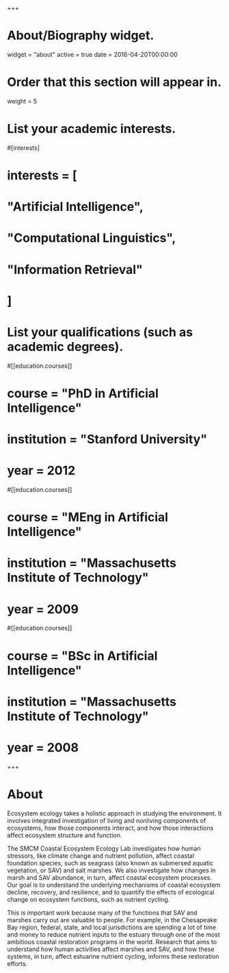 +++
# About/Biography widget.
widget = "about"
active = true
date = 2016-04-20T00:00:00

# Order that this section will appear in.
weight = 5

# List your academic interests.
#[interests]
#  interests = [
#    "Artificial Intelligence",
#    "Computational Linguistics",
#    "Information Retrieval"
#  ]

# List your qualifications (such as academic degrees).
#[[education.courses]]
#  course = "PhD in Artificial Intelligence"
#  institution = "Stanford University"
#  year = 2012

#[[education.courses]]
#  course = "MEng in Artificial Intelligence"
#  institution = "Massachusetts Institute of Technology"
#  year = 2009

#[[education.courses]]
#  course = "BSc in Artificial Intelligence"
#  institution = "Massachusetts Institute of Technology"
#  year = 2008
 
+++

# About

Ecosystem ecology takes a holistic approach in studying the environment. It involves integrated investigation of living and nonliving components of ecosystems, how those components interact, and how those interactions affect ecosystem structure and function. 

The SMCM Coastal Ecosystem Ecology Lab investigates how human stressors, like climate change and nutrient pollution, affect coastal foundation species, such as seagrass (also known as submersed aquatic vegetation, or SAV) and salt marshes. We also investigate how changes in marsh and SAV abundance, in turn, affect coastal ecosystem processes. Our goal is to understand the underlying mechanisms of coastal ecosystem decline, recovery, and resilience, and to quantify the effects of ecological change on ecosystem functions, such as nutrient cycling. 

This is important work because many of the functions that SAV and marshes carry out are valuable to people. For example, in the Chesapeake Bay region, federal, state, and local jurisdictions are spending a lot of time and money to reduce nutrient inputs to the estuary through one of the most ambitious coastal restoration programs in the world. Research that aims to understand how human activities affect marshes and SAV, and how these systems, in turn, affect estuarine nutrient cycling, informs these restoration efforts. 

